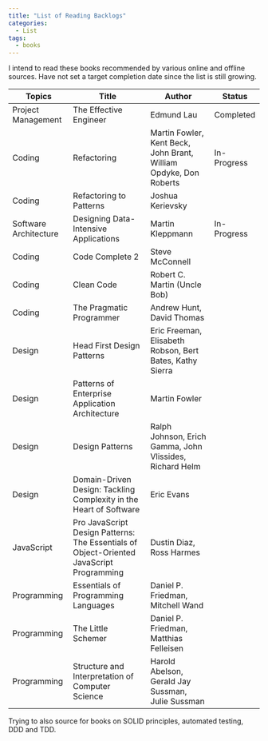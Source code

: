 ```yaml
---
title: "List of Reading Backlogs"
categories:
  - List
tags:
  - books
---
```


I intend to read these books recommended by various online and offline sources. Have not set a target completion date since the list is still growing.

| Topics | Title | Author | Status |
| --- | --- | --- | --- |
| Project Management | The Effective Engineer | Edmund Lau | Completed |
| Coding | Refactoring | Martin Fowler, Kent Beck, John Brant, William Opdyke, Don Roberts | In-Progress |
| Coding | Refactoring to Patterns | Joshua Kerievsky | |
| Software Architecture | Designing Data-Intensive Applications | Martin Kleppmann | In-Progress |
| Coding | Code Complete 2 | Steve McConnell | |
| Coding | Clean Code | Robert C. Martin (Uncle Bob) | |
| Coding | The Pragmatic Programmer | Andrew Hunt, David Thomas | |
| Design | Head First Design Patterns | Eric Freeman, Elisabeth Robson, Bert Bates, Kathy Sierra | |
| Design | Patterns of Enterprise Application Architecture | Martin Fowler | |
| Design | Design Patterns | Ralph Johnson, Erich Gamma, John Vlissides, Richard Helm | |
| Design | Domain-Driven Design: Tackling Complexity in the Heart of Software | Eric Evans | | 
| JavaScript | Pro JavaScript Design Patterns: The Essentials of Object-Oriented JavaScript Programming | Dustin Diaz, Ross Harmes | |
| Programming | Essentials of Programming Languages | Daniel P. Friedman, Mitchell Wand | |
| Programming | The Little Schemer | Daniel P. Friedman, Matthias Felleisen | |
| Programming | Structure and Interpretation of Computer Science | Harold Abelson, Gerald Jay Sussman, Julie Sussman | |

Trying to also source for books on SOLID principles, automated testing, DDD and TDD.